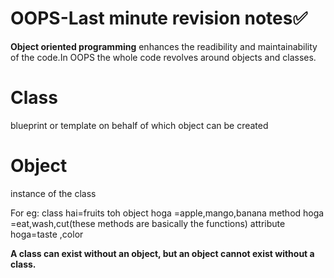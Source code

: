 # OOPS-Last minute revision notes✅

**Object oriented programming** enhances the readibility and maintainability of the code.In OOPS the whole code revolves around objects and classes.

# Class
blueprint or template on behalf of which object can be created

# Object
instance of the class

For eg:
class hai=fruits toh object hoga =apple,mango,banana method hoga =eat,wash,cut(these methods are basically the functions)  attribute hoga=taste ,color

**A class can exist without an object, but an object cannot exist without a class.**

